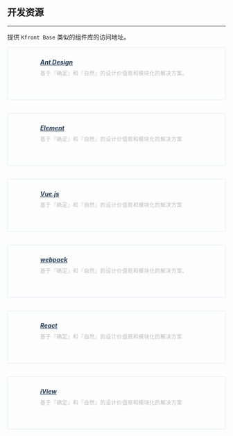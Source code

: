 <style lang="scss">
@mixin clearFix {
	zoom: 1;
	&:after {
		content: '';
		display: block;
		clear: both;
	}
}
		
		

	div.dev-list{
		
		height: 72px;
		padding: 24px;
		
		margin-bottom: 30px;
		border: 1px solid #E0EBF3;
		border-radius: 4px;
		i{
			float: left;
			width: 36px;
			height: 36px;
			margin-right: 15px;
			padding-top: 8px;
			>a{
				display: block;
				width: 100%;
				height: 100%;
			}
		}
		i.res-icon1{
			background: url("../../assets/images/logo-antdesign.png") no-repeat center bottom;
			background-size: 100%;
		}
		i.res-icon2{
			background: url("../../assets/images/logo-element.png") no-repeat center bottom;
			background-size: 100%;
		}
		i.res-icon3{
			background: url("../../assets/images/logo-vue.png") no-repeat center bottom;
			background-size: 100%;
		}
		i.res-icon4{
			background: url("../../assets/images/logo-webpack.png") no-repeat center bottom;
			background-size: 100%;
		}
		i.res-icon5{
			background: url("../../assets/images/logo-react.png") no-repeat center bottom;
			background-size: 100%;
		}
		i.res-icon6{
			background: url("../../assets/images/logo-iview.png") no-repeat center bottom;
			background-size: 100%;
		}

		div{
			margin-left:50px;
			h5{
				margin: 0;
				padding: 0;
				font-size: 14px;
				line-height: 20px;
				color: #273B55;
				a{
					font-size: 14px;
					color: #273B55;
					&:link,&:visited,&:hover,&:active{
						font-size: 14px;
						color: #273B55;
					}
				}

			}
			p{
				margin-top: 8px;
				font-size: 12px;
				color: #BBBBBB;
				line-height: 16px;
				letter-spacing: 0.6px;
			}
		}
	}
</style>

## 开发资源
-------------------
提供 `Kfront Base` 类似的组件库的访问地址。



<kc-row :gutter="60">
  <kc-col :span="8">
  	<div class="dev-list">
		<i class="res-icon1"><a href="https://ant.design/index-cn" target="_blank"></a></i>
		<div>
			<h5><a href="https://ant.design/index-cn" target="_blank">Ant Design</a></h5>
			<p>基于『确定』和『自然』的设计价值观和模块化的解决方案。</p>
		</div>
	</div>
  </kc-col>
  <kc-col :span="8">
  	<div class="dev-list">
		<i class="res-icon2"><a href="http://element.eleme.io/#/zh-CN" target="_blank"></a></i>
		<div>
			<h5><a href="http://element.eleme.io/#/zh-CN" target="_blank">Element</a></h5>
			<p>基于『确定』和『自然』的设计价值观和模块化的解决方案</p>
		</div>
	</div>
  </kc-col>
  <kc-col :span="8">
  	<div class="dev-list">
		<i class="res-icon3"><a href="https://cn.vuejs.org/" target="_blank"></a></i>
		<div>
			<h5><a href="https://cn.vuejs.org/" target="_blank">Vue.js</a></h5>
			<p>基于『确定』和『自然』的设计价值观和模块化的解决方案</p>
		</div>
	</div>
  </kc-col>


  <kc-col :span="8">
  	<div class="dev-list">
		<i class="res-icon4"><a href="http://webpack.github.io/" target="_blank"></a></i>
		<div>
			<h5><a href="http://webpack.github.io/" target="_blank">webpack</a></h5>
			<p>基于『确定』和『自然』的设计价值观和模块化的解决方案。</p>
		</div>
	</div>
  </kc-col>
  <kc-col :span="8">
  	<div class="dev-list">
		<i class="res-icon5"><a href="https://reactjs.org/" target="_blank"></a></i>
		<div>
			<h5><a href="https://reactjs.org/" target="_blank">React</a></h5>
			<p>基于『确定』和『自然』的设计价值观和模块化的解决方案</p>
		</div>
	</div>
  </kc-col>
  <kc-col :span="8">
  	<div class="dev-list">
		<i class="res-icon6"><a href="https://www.iviewui.com/" target="_blank"></a></i>
		<div>
			<h5><a href="https://www.iviewui.com/" target="_blank">iView</a></h5>
			<p>基于『确定』和『自然』的设计价值观和模块化的解决方案</p>
		</div>
	</div>
  </kc-col>
</kc-row>
